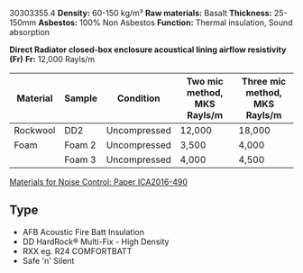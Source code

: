30303355.4
**Density:** 60-150 kg/m³
**Raw materials:** Basalt
**Thickness:** 25-150mm
**Asbestos:** 100% Non Asbestos
**Function:** Thermal insulation, Sound absorption

**Direct Radiator closed-box enclosure acoustical lining airflow resistivity (Fr)**
**Fr:** 12,000 Rayls/m

| Material | Sample | Condition | Two mic method, MKS Rayls/m | Three mic method, MKS Rayls/m |
|---|---|---|---|---|
|Rockwool| DD2 | Uncompressed | 12,000 | 18,000 
|Foam |Foam 2| Uncompressed |3,500| 4,000 
|| Foam 3| Uncompressed | 4,000 | 4,500 

[Materials for Noise Control: Paper ICA2016-490](http://www.ica2016.org.ar/ica2016proceedings/ica2016/ICA2016-0490.pdf)

## Type

- AFB Acoustic Fire Batt Insulation
- DD HardRock® Multi-Fix - High Density
- RXX eg. R24 COMFORTBATT
- Safe 'n' Silent
